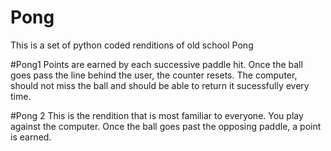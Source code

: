 # Pong
This is a set of  python coded renditions of old school Pong

#Pong1
Points are earned by each successive paddle hit. Once the ball goes pass the line behind the user, the counter resets. 
The computer, should not miss the ball and should be able to return it sucessfully every time.

#Pong 2
This is the rendition that is most familiar to everyone. You play against the computer. Once the ball goes past the opposing paddle, a point is earned. 
